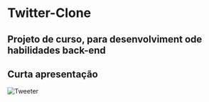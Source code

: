 # Twitter-Clone

## Projeto de curso, para desenvolviment ode habilidades back-end

## Curta apresentação
![Tweeter](https://user-images.githubusercontent.com/92633222/171417507-8bf721d8-ebdc-4b26-8ca8-5a2740c4f734.gif)
